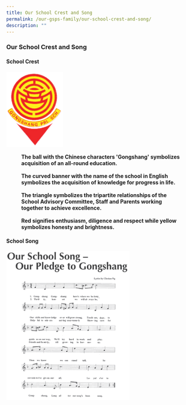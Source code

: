```yaml
---
title: Our School Crest and Song
permalink: /our-gsps-family/our-school-crest-and-song/
description: ""
---
```

### **Our School Crest and Song**
#### **School Crest**
<img src="/images/crest.png" style="width:30%">

<figure>
<figcaption><strong>  The ball with the Chinese characters 'Gongshang' symbolizes acquisition of an all-round education.<br><br>
The curved banner with the name of the school in English symbolizes the acquisition of knowledge for progress in life.<br><br>
The triangle symbolizes the tripartite relationships of the School Advisory Committee, Staff and Parents working together to achieve excellence.<br><br>
Red signifies enthusiasm, diligence and respect while yellow symbolizes honesty and brightness.
	</strong></figcaption>
</figure>

#### **School Song**

<img src="/images/song.png" style="width:65%">